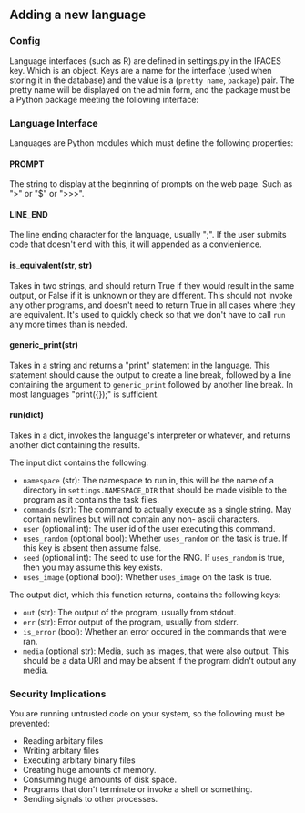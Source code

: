 ## Adding a new language ##

### Config ###
Language interfaces (such as R) are defined in settings.py in the IFACES key. Which is an object. Keys are a name for
the interface (used when storing it in the database) and the value is a (`pretty name`, `package`) pair. The pretty name
will be displayed on the admin form, and the package must be a Python package meeting the following interface:

### Language Interface ###
Languages are Python modules which must define the following properties:

#### PROMPT ####
The string to display at the beginning of prompts on the web page. Such as ">" or "$" or ">>>".

#### LINE_END ####
The line ending character for the language, usually ";". If the user submits code that doesn't end with this, it will
appended as a convienience.

#### is_equivalent(str, str) ####
Takes in two strings, and should return True if they would result in the same output, or False if it is unknown or they
are different. This should not invoke any other programs, and doesn't need to return True in all cases where they are
equivalent. It's used to quickly check so that we don't have to call `run` any more times than is needed.

#### generic_print(str) ####
Takes in a string and returns a "print" statement in the language. This statement should cause the output to create a
line break, followed by a line containing the argument to `generic_print` followed by another line break. In most
languages "print({});" is sufficient.

#### run(dict) ####
Takes in a dict, invokes the language's interpreter or whatever, and returns another dict containing the results.

The input dict contains the following:

- `namespace` (str): The namespace to run in, this will be the name of a directory in `settings.NAMESPACE_DIR` that should
be made visible to the program as it contains the task files.
- `commands` (str): The command to actually execute as a single string. May contain newlines but will not contain any non-
ascii characters.
- `user` (optional int): The user id of the user executing this command.
- `uses_random` (optional bool): Whether `uses_random` on the task is true. If this key is absent then assume false.
- `seed` (optional int): The seed to use for the RNG. If `uses_random` is true, then you may assume this key exists.
- `uses_image` (optional bool): Whether `uses_image` on the task is true.

The output dict, which this function returns, contains the following keys:

- `out` (str): The output of the program, usually from stdout.
- `err` (str): Error output of the program, usually from stderr.
- `is_error` (bool): Whether an error occured in the commands that were ran.
- `media` (optional str): Media, such as images, that were also output. This should be a data URI and may be absent if the
program didn't output any media.

### Security Implications ###
You are running untrusted code on your system, so the following must be prevented:

- Reading arbitary files
- Writing arbitary files
- Executing arbitary binary files
- Creating huge amounts of memory.
- Consuming huge amounts of disk space.
- Programs that don't terminate or invoke a shell or something.
- Sending signals to other processes.

